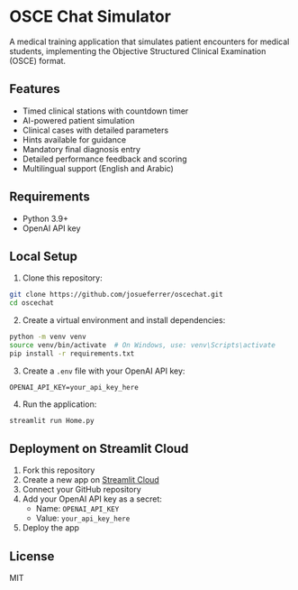 # OSCE Chat Simulator

A medical training application that simulates patient encounters for medical students, implementing the Objective Structured Clinical Examination (OSCE) format.

## Features

- Timed clinical stations with countdown timer
- AI-powered patient simulation
- Clinical cases with detailed parameters
- Hints available for guidance
- Mandatory final diagnosis entry
- Detailed performance feedback and scoring
- Multilingual support (English and Arabic)

## Requirements

- Python 3.9+
- OpenAI API key

## Local Setup

1. Clone this repository:
```bash
git clone https://github.com/josueferrer/oscechat.git
cd oscechat
```

2. Create a virtual environment and install dependencies:
```bash
python -m venv venv
source venv/bin/activate  # On Windows, use: venv\Scripts\activate
pip install -r requirements.txt
```

3. Create a `.env` file with your OpenAI API key:
```
OPENAI_API_KEY=your_api_key_here
```

4. Run the application:
```bash
streamlit run Home.py
```

## Deployment on Streamlit Cloud

1. Fork this repository
2. Create a new app on [Streamlit Cloud](https://streamlit.io/cloud)
3. Connect your GitHub repository
4. Add your OpenAI API key as a secret:
   - Name: `OPENAI_API_KEY`
   - Value: `your_api_key_here`
5. Deploy the app

## License

MIT 